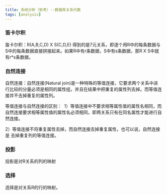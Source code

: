 ```yaml
---
title: 系统分析（软考）--数据库关系代数
tags: [analysis]
---
```


### 笛卡尔积

笛卡尔积：R(A,B,C,D) X S(C,D,E) 得到的是7元关系，即逐个用R中的每条数据与S中的每条数据直接拼接起来。如果R中有r条数据，S中有s条数据，那R X S中就有r*s条数据。 

### 自然连接

自然连接：自然连接(Natural join)是一种特殊的等值连接，它要求两个关系中进行比较的分量必须是相同的属性组，并且在结果中把重复的属性列去掉。而等值连接并不去掉重复的属性列。 

等值连接与自然连接的区别： 
1）等值连接中不要求相等属性值的属性名相同，而自然连接要求相等属性值的属性名必须相同，即两关系只有在同名属性才能进行自然连接。 

2）等值连接不将重复属性去掉，而自然连接去掉重复属性，也可以说，自然连接是
去掉重复列的等值连接。

### 投影

投影是对R关系的列的映射

### 选择

选择是对关系R的行的映射。
